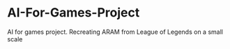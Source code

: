 # AI-For-Games-Project
AI for games project. Recreating ARAM from League of Legends on a small scale
